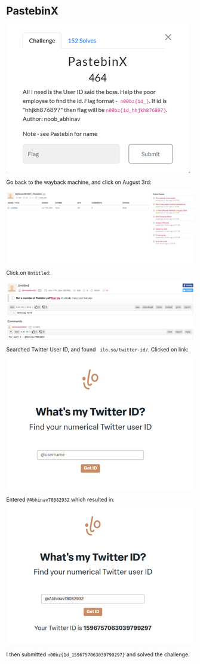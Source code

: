 # PastebinX

![](../images/pastebinx-part-1.png)

Go back to the wayback machine, and click on August 3rd: 

![](../images/pastebinx-part-2.png)

 
Click on `Untitled`:
 

![](../images/pastebinx-part-3.png)


Searched Twitter User ID, and found ` ilo.so/twitter-id/`. Clicked on link:
 
![](../images/pastebinx-part-4.png)

Entered `@Abhinav78082932` which resulted in:
 
![](../images/pastebinx-part-5.png)

I then submitted `n00bz{1d_1596757063039799297}` and solved the challenge.

